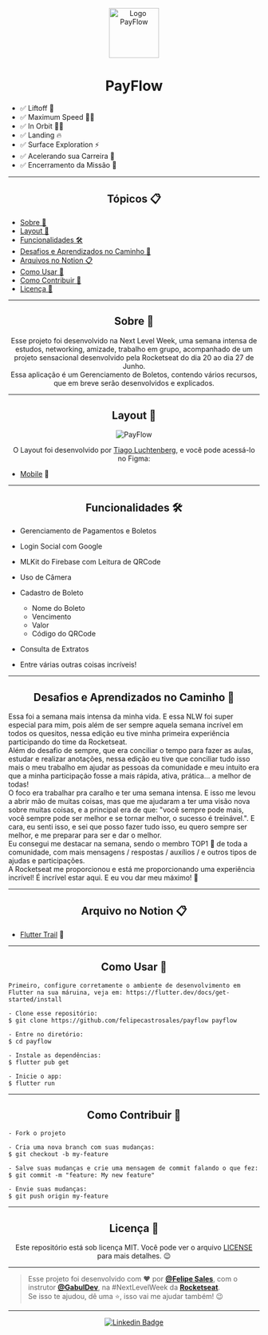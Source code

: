 <p align="center">
      <img src="https://user-images.githubusercontent.com/59374587/122830149-4f3dc700-d2be-11eb-9fe2-316561d10772.png" width="100" alt="Logo PayFlow"/>
</p>

<h1 align="center">PayFlow</h1>

- ✅ Liftoff 💪
- ✅ Maximum Speed 🏃‍♂️
- ✅ In Orbit 👨‍🚀 
- ✅ Landing 🔥
- ✅ Surface Exploration ⚡
- ✅ Acelerando sua Carreira 🚀
- ✅ Encerramento da Missão 💜

---

<h2 align="center">Tópicos 📋</h2>

   <p>
   
   - [Sobre 📖](#sobre-)
   - [Layout 🎨](#layout-)
   - [Funcionalidades 🛠️](#Funcionalidades-%EF%B8%8F)
   - [Desafios e Aprendizados no Caminho 🤯](#desafios-e-aprendizados-no-caminho-)
   - [Arquivos no Notion 📋](#arquivo-no-notion-)
   - [Como Usar 🤔](#como-usar-)
   - [Como Contribuir 💪](#como-contribuir-)
   - [Licença 📝](#licença-)

   </p>

---

<h2 align="center">Sobre 📖</h2>
   
<p align="center">
   Esse projeto foi desenvolvido na Next Level Week, uma semana intensa de estudos, networking, amizade, trabalho em grupo, acompanhado de um projeto sensacional desenvolvido pela Rocketseat do dia 20 ao dia 27 de Junho.<br>
   Essa aplicação é um Gerenciamento de Boletos, contendo vários recursos, que em breve serão desenvolvidos e explicados. <br>
</p>

---

<h2 align="center">Layout 🎨</h2>

   <p align="center">
      <img alt="PayFlow" title="PayFlow" src="https://user-images.githubusercontent.com/59374587/122856653-86779c80-d2ed-11eb-8927-8c5433dc37d3.png" />
   </p>

   <p align="center">
      O Layout foi desenvolvido por <a href="https://instagram.com/tiagoluchtenberg">Tiago Luchtenberg</a>, e você pode acessá-lo no Figma:
   
   - <a href="https://www.figma.com/file/kLK7FYnWKMoN68sQXcSniu/PayFlow">Mobile</a> 📱
   </p>

---   

<h2 align="center">Funcionalidades 🛠️</h2>

   <p>

- Gerenciamento de Pagamentos e Boletos
- Login Social com Google
- MLKit do Firebase com Leitura de QRCode
- Uso de Câmera
- Cadastro de Boleto 
  - Nome do Boleto
  - Vencimento 
  - Valor 
  - Código do QRCode
- Consulta de Extratos
- Entre várias outras coisas incríveis!

   </p>

---

<h2 align="center">Desafios e Aprendizados no Caminho 🤯</h2>

   <p>
   Essa foi a semana mais intensa da minha vida. E essa NLW foi super especial para mim, pois além de ser sempre aquela semana incrível em todos os quesitos, nessa edição eu tive minha primeira experiência participando do time da Rocketseat. <br>
   Além do desafio de sempre, que era conciliar o tempo para fazer as aulas, estudar e realizar anotações, nessa edição eu tive que conciliar tudo isso mais o meu trabalho em ajudar as pessoas da comunidade e meu intuito era que a minha participação fosse a mais rápida, ativa, prática... a melhor de todas!<br> 
   O foco era trabalhar pra caralho e ter uma semana intensa. E isso me levou a abrir mão de muitas coisas, mas que me ajudaram a ter uma visão nova sobre muitas coisas, e a principal era de que: "você sempre pode mais, você sempre pode ser melhor e se tornar melhor, o sucesso é treinável.". E cara, eu senti isso, e sei que posso fazer tudo isso, eu quero sempre ser melhor, e me preparar para ser e dar o melhor. <br>
   Eu consegui me destacar na semana, sendo o membro TOP1 🥇 de toda a comunidade, com mais mensagens / respostas / auxílios / e outros tipos de ajudas e participações.<br>
   A Rocketseat me proporcionou e está me proporcionando uma experiência incrível! É incrível estar aqui. E eu vou dar meu máximo! 💜
   </p>

---

<h2 align="center">Arquivo no Notion 📋</h2>

- [Flutter Trail](https://www.notion.so/NLW-Together-Conte-dos-complementares-ae22125e899549efb2d4e360b5ee5ca3) 🚀

---

<h2 align="center">Como Usar 🤔</h2>

   ```
   Primeiro, configure corretamente o ambiente de desenvolvimento em Flutter na sua máruina, veja em: https://flutter.dev/docs/get-started/install
   
   - Clone esse repositório:
   $ git clone https://github.com/felipecastrosales/payflow payflow

   - Entre no diretório:
   $ cd payflow

   - Instale as dependências:
   $ flutter pub get

   - Inicie o app: 
   $ flutter run
   ```

---

<h2 align="center">Como Contribuir 💪</h2>

   ```
   - Fork o projeto 

   - Cria uma nova branch com suas mudanças:
   $ git checkout -b my-feature

   - Salve suas mudanças e crie uma mensagem de commit falando o que fez:
   $ git commit -m "feature: My new feature"

   - Envie suas mudanças:
   $ git push origin my-feature
   ```

---

<h2 align="center">Licença 📝</h2>

<p align="center">
   Este repositório está sob licença MIT. Você pode ver o arquivo <a href="https://github.com/felipecastrosales/payflow/blob/master/LICENSE">LICENSE</a> para mais detalhes. 😉
</p>

   ---

   >Esse projeto foi desenvolvido com ❤️ por **[@Felipe Sales](https://www.linkedin.com/in/felipecastrosales/)**, com o instrutor **[@GabulDev](https://www.linkedin.com/in/gabuldev/)**, na #NextLevelWeek da **[Rocketseat](https://rocketseat.com.br/)**.<br>
   Se isso te ajudou, dê uma ⭐, isso vai me ajudar também! 😉

---

   <div align="center">

   [![Linkedin Badge](https://img.shields.io/badge/-Felipe%20Sales-292929?style=flat-square&logo=Linkedin&logoColor=white&link=https://www.linkedin.com/in/felipecastrosales/)](https://www.linkedin.com/in/felipecastrosales/)

   </div>